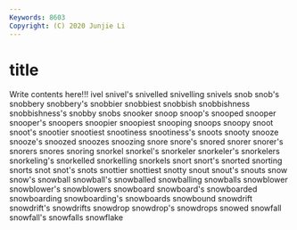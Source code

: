 ```yaml
---
Keywords: 8603
Copyright: (C) 2020 Junjie Li
---
```


# title

Write contents here!!!
ivel 
snivel's 
snivelled 
snivelling 
snivels 
snob
snob's 
snobbery 
snobbery's 
snobbier 
snobbiest 
snobbish 
snobbishness 
snobbishness's 
snobby 
snobs
snooker 
snoop 
snoop's 
snooped 
snooper 
snooper's 
snoopers 
snoopier 
snoopiest 
snooping
snoops 
snoopy 
snoot 
snoot's 
snootier 
snootiest 
snootiness 
snootiness's 
snoots 
snooty
snooze 
snooze's 
snoozed 
snoozes 
snoozing 
snore 
snore's 
snored 
snorer 
snorer's
snorers 
snores 
snoring 
snorkel 
snorkel's 
snorkeler 
snorkeler's 
snorkelers 
snorkeling's 
snorkelled
snorkelling 
snorkels 
snort 
snort's 
snorted 
snorting 
snorts 
snot 
snot's 
snots
snottier 
snottiest 
snotty 
snout 
snout's 
snouts 
snow 
snow's 
snowball 
snowball's
snowballed 
snowballing 
snowballs 
snowblower 
snowblower's 
snowblowers 
snowboard 
snowboard's 
snowboarded 
snowboarding
snowboarding's 
snowboards 
snowbound 
snowdrift 
snowdrift's 
snowdrifts 
snowdrop 
snowdrop's 
snowdrops 
snowed
snowfall 
snowfall's 
snowfalls 
snowflake 
